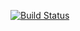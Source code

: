 [![Build Status](https://travis-ci.org/timowka0304/geometry_new.svg?branch=master)](https://travis-ci.org/AngelDevel54/Laboratory4)

